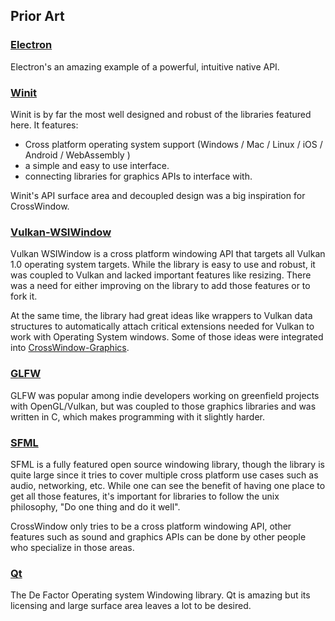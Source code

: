 ## Prior Art

### [Electron](https://electronjs.org/docs/api/browser-window)

Electron's an amazing example of a powerful, intuitive native API.

### [Winit](https://github.com/tomaka/winit)

Winit is by far the most well designed and robust of the libraries featured here. It features:

- Cross platform operating system support (Windows / Mac / Linux / iOS / Android / WebAssembly )
- a simple and easy to use interface.
- connecting libraries for graphics APIs to interface with.

Winit's API surface area and decoupled design was a big inspiration for CrossWindow.

### [Vulkan-WSIWindow](https://github.com/renelindsay/Vulkan-WSIWindow)

Vulkan WSIWindow is a cross platform windowing API that targets all Vulkan 1.0 operating system targets. While the library is easy to use and robust, it was coupled to Vulkan and lacked important features like resizing. There was a need for either improving on the library to add those features or to fork it.

At the same time, the library had great ideas like wrappers to Vulkan data structures to automatically attach critical extensions needed for Vulkan to work with Operating System windows. Some of those ideas were integrated into [CrossWindow-Graphics](https://github.com/alaingalvan/crosswindow-graphics).

### [GLFW](https://github.com/glfw/glfw)

GLFW was popular among indie developers working on greenfield projects with OpenGL/Vulkan, but was coupled to those graphics libraries and was written in C, which makes programming with it slightly harder.

### [SFML](https://github.com/SFML/SFML)

SFML is a fully featured open source windowing library, though the library is quite large since it tries to cover multiple cross platform use cases such as audio, networking, etc. While one can see the benefit of having one place to get all those features, it's important for libraries to follow the unix philosophy, "Do one thing and do it well". 

CrossWindow only tries to be a cross platform windowing API, other features such as sound and graphics APIs can be done by other people who specialize in those areas.

### [Qt](https://qt.io)

The De Factor Operating system Windowing library. Qt is amazing but its licensing and large surface area leaves a lot to be desired.
